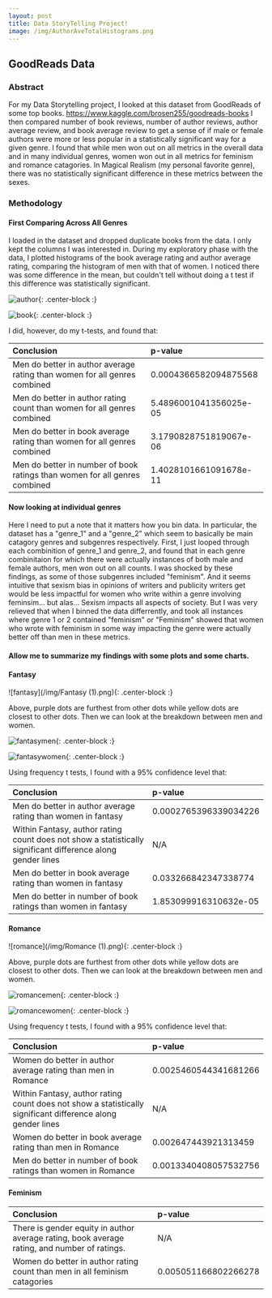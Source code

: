 ```yaml
---
layout: post
title: Data StoryTelling Project!
image: /img/AuthorAveTotalHistograms.png
---
```


## GoodReads Data

### Abstract

For my Data Storytelling project, I looked at this dataset from GoodReads of some top books. https://www.kaggle.com/brosen255/goodreads-books I then compared number of book reviews, number of author reviews, author average review, and book average review to get a sense of if male or female authors were more or less popular in a statistically significant way for a given genre. I found that while men won out on all metrics in the overall data and in many individual genres, women won out in all metrics for feminism and romance catagories. In Magical Realism (my personal favorite genre), there was no statistically significant difference in these metrics between the sexes.

### Methodology

#### First Comparing Across All Genres

I loaded in the dataset and dropped duplicate books from the data. I only kept the columns I was interested in. During my exploratory phase with the data, I plotted histograms of the book average rating and author average rating, comparing the histogram of men with that of women. I noticed there was some difference in the mean, but couldn't tell without doing a t test if this difference was statistically significant. 

![author](/img/AuthorAveTotalHistograms.png){: .center-block :}

![book](/img/BookTotalAve.png){: .center-block :}

I did, however, do my t-tests, and found that:

| Conclusion | p-value|
| :------ |:--- |
|Men do better in author average rating than women for all genres combined|0.0004366582094875568| 
|Men do better in author rating count than women for all genres combined|5.4896001041356025e-05| 
|Men do better in book average rating than women for all genres combined|3.1790828751819067e-06|
|Men do better in number of book ratings than women for all genres combined|1.4028101661091678e-11|

#### Now looking at individual genres

Here I need to put a note that it matters how you bin data. In particular, the dataset has a "genre_1" and a "genre_2" which seem to basically be main catagory genres and subgenres respectively. First, I just looped through each combinition of genre_1 and genre_2, and found that in each genre combinitaion for which there were actually instances of both male and female authors, men won out on all counts. I was shocked by these findings, as some of those subgenres included "feminism". And it seems intuitive that sexism bias in opinions of writers and publicity writers get would be less impactful for women who write within a genre involving feminsim... but alas... Sexism impacts all aspects of society. But I was very relieved that when I binned the data differrently, and took all instances where genre 1 or 2 contained "feminism" or "Feminism" showed that women who wrote with feminism in some way impacting the genre were actually better off than men in these metrics. 

#### Allow me to summarize my findings with some plots and some charts.

#### Fantasy
![fantasy](/img/Fantasy (1).png){: .center-block :}

Above, purple dots are furthest from other dots while yellow dots are closest to other dots. 
Then we can look at the breakdown between men and women.

![fantasymen](/img/Fantasymen.png){: .center-block :}

![fantasywomen](/img/Fantasywomen.png){: .center-block :}

Using frequency t tests, I found with a 95% confidence level that:

| Conclusion | p-value|
| :------ |:--- |
|Men do better in author average rating than women in fantasy|0.0002765396339034226| 
|Within Fantasy, author rating count does not show a statistically significant difference along gender lines|N/A| 
|Men do better in book average rating than women in fantasy|0.033266842347338774|
|Men do better in number of book ratings than women in fantasy|1.853099916310632e-05|

#### Romance
![romance](/img/Romance (1).png){: .center-block :}

Above, purple dots are furthest from other dots while yellow dots are closest to other dots. 
Then we can look at the breakdown between men and women.

![romancemen](/img/Romancemen.png){: .center-block :}

![romancewomen](/img/Romancewomen.png){: .center-block :}

Using frequency t tests, I found with a 95% confidence level that:

| Conclusion | p-value|
| :------ |:--- |
|Women do better in author average rating than men in Romance|0.0025460544341681266| 
|Within Fantasy, author rating count does not show a statistically significant difference along gender lines|N/A| 
|Women do better in book average rating than men in Romance|0.002647443921313459|
|Men do better in number of book ratings than women in Romance|0.0013340408057532756|

#### Feminism

Conclusion| p-value|
| :------ |:--- |
|There is gender equity in author average rating, book average rating, and number of ratings.| N/A|
|Women do better in author rating count than men in all feminism catagories|0.005051166802266278|

